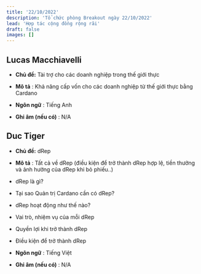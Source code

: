 ```yaml
---
title: '22/10/2022'
description: 'Tổ chức phòng Breakout ngày 22/10/2022'
lead: 'Hợp tác cộng đồng rộng rãi'
draft: false
images: []
---
```


## Lucas Macchiavelli

- **Chủ đề:** Tài trợ cho các doanh nghiệp trong thế giới thực

- **Mô tả** : Khả năng cấp vốn cho các doanh nghiệp từ thế giới thực bằng Cardano

- **Ngôn ngữ** : Tiếng Anh

- **Ghi âm (nếu có)** : N/A

## Duc Tiger

- **Chủ đề:** dRep

- **Mô tả** : Tất cả về dRep (điều kiện để trở thành dRep hợp lệ, tiền thưởng và ảnh hưởng của dRep khi bỏ phiếu..)

 - dRep là gì?
 - Tại sao Quản trị Cardano cần có dRep?
 - dRep hoạt động như thế nào?
 - Vai trò, nhiệm vụ của mỗi dRep
 - Quyền lợi khi trở thành dRep
 - Điều kiện để trở thành dRep

- **Ngôn ngữ** : Tiếng Việt

- **Ghi âm (nếu có)** : N/A
